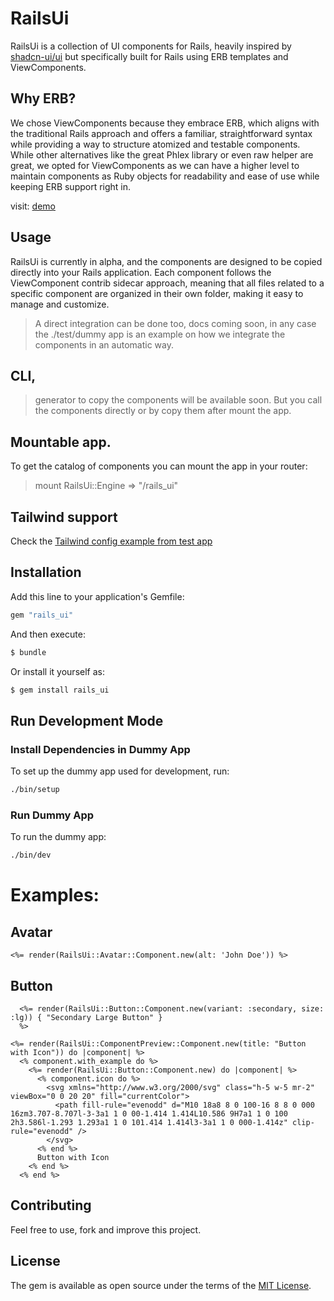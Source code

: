 # RailsUi

RailsUi is a collection of UI components for Rails, heavily inspired by [shadcn-ui/ui](https://github.com/shadcn-ui/ui) but specifically built for Rails using ERB templates and ViewComponents.

## Why ERB?

We chose ViewComponents because they embrace ERB, which aligns with the traditional Rails approach and offers a familiar, straightforward syntax while providing a way to structure atomized and testable components. While other alternatives like the great Phlex library or even raw helper are great, we opted for ViewComponents as we can have a higher level to maintain components as Ruby objects for readability and ease of use while keeping ERB support right in.

visit: [demo](https://rails-ui-9389388c40ad.herokuapp.com/rails_ui)

## Usage

RailsUi is currently in alpha, and the components are designed to be copied directly into your Rails application. Each component follows the ViewComponent contrib sidecar approach, meaning that all files related to a specific component are organized in their own folder, making it easy to manage and customize.

> A direct integration can be done too, docs coming soon, in any case the ./test/dummy app is an example on how we integrate the components in an automatic way.

## CLI, 
> generator to copy the components will be available soon. But you call the components directly or by copy them after mount the app.

## Mountable app.

To get the catalog of components you can mount the app in your router:
> mount RailsUi::Engine => "/rails_ui"


## Tailwind support

Check the [Tailwind config example from test app](https://github.com/michelson/rails-ui/blob/main/test/dummy/config/tailwind.config.js)



## Installation
Add this line to your application's Gemfile:

```ruby
gem "rails_ui"
```

And then execute:
```bash
$ bundle
```

Or install it yourself as:
```bash
$ gem install rails_ui
```

## Run Development Mode

### Install Dependencies in Dummy App
To set up the dummy app used for development, run:
```bash
./bin/setup
```

### Run Dummy App
To run the dummy app:
```bash
./bin/dev
```


# Examples: 


## Avatar 
```erb
<%= render(RailsUi::Avatar::Component.new(alt: 'John Doe')) %>
```

## Button


```erb
  <%= render(RailsUi::Button::Component.new(variant: :secondary, size: :lg)) { "Secondary Large Button" }
  %>
```

```erb
<%= render(RailsUi::ComponentPreview::Component.new(title: "Button with Icon")) do |component| %>
  <% component.with_example do %>
    <%= render(RailsUi::Button::Component.new) do |component| %>
      <% component.icon do %>
        <svg xmlns="http://www.w3.org/2000/svg" class="h-5 w-5 mr-2" viewBox="0 0 20 20" fill="currentColor">
          <path fill-rule="evenodd" d="M10 18a8 8 0 100-16 8 8 0 000 16zm3.707-8.707l-3-3a1 1 0 00-1.414 1.414L10.586 9H7a1 1 0 100 2h3.586l-1.293 1.293a1 1 0 101.414 1.414l3-3a1 1 0 000-1.414z" clip-rule="evenodd" />
        </svg>
      <% end %>
      Button with Icon
    <% end %>
  <% end %>
```

## Contributing
Feel free to use, fork and improve this project.

## License
The gem is available as open source under the terms of the [MIT License](https://opensource.org/licenses/MIT).

